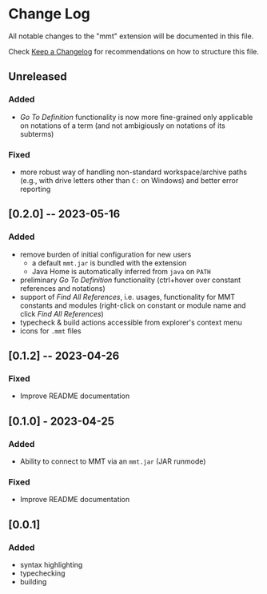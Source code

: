 # Change Log

All notable changes to the "mmt" extension will be documented in this file.

Check [Keep a Changelog](http://keepachangelog.com/) for recommendations on how to structure this file.

## Unreleased

### Added

- *Go To Definition* functionality is now more fine-grained only applicable on notations of a term (and not ambigiously on notations of its subterms)

### Fixed

- more robust way of handling non-standard workspace/archive paths (e.g., with drive letters other than `C:` on Windows) and better error reporting

## [0.2.0] -- 2023-05-16

### Added

- remove burden of initial configuration for new users
  - a default `mmt.jar` is bundled with the extension
  - Java Home is automatically inferred from `java` on `PATH`
- preliminary *Go To Definition* functionality (ctrl+hover over constant references and notations)
- support of *Find All References*, i.e. usages,  functionality for MMT constants and modules (right-click on constant or module name and click *Find All References*)
- typecheck & build actions accessible from explorer's context menu
- icons for `.mmt` files

## [0.1.2] -- 2023-04-26

### Fixed

- Improve README documentation

## [0.1.0] - 2023-04-25

### Added

- Ability to connect to MMT via an `mmt.jar` (JAR runmode)

### Fixed

- Improve README documentation

## [0.0.1]

### Added

- syntax highlighting
- typechecking
- building
